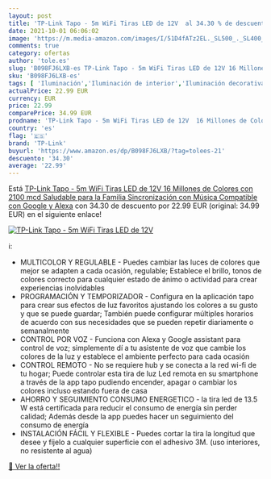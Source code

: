 ```yaml
---
layout: post
title: 'TP-Link Tapo - 5m WiFi Tiras LED de 12V  al 34.30 % de descuento'
date: 2021-10-01 06:06:02
image: 'https://m.media-amazon.com/images/I/51D4fATz2EL._SL500_._SL400_.jpg'
comments: true
category: ofertas
author: 'tole.es'
slug: 'B098FJ6LXB-es TP-Link Tapo - 5m WiFi Tiras LED de 12V 16 Millones de...'
sku: 'B098FJ6LXB-es'
tags: [ 'Iluminación','Iluminación de interior','Iluminación decorativa y para usos específicos de interior','Tiras LED de interior','alexa','tp-link', ]
actualPrice: 22.99 EUR
currency: EUR
price: 22.99
comparePrice: 34.99 EUR
prodname: 'TP-Link Tapo - 5m WiFi Tiras LED de 12V  16 Millones de Colores con 2100 mcd  Saludable para la Familia  Sincronización con Música  Compatible con Google y Alexa'
country: 'es'
flag: '🇪🇸'
brand: 'TP-Link'
buyurl: 'https://www.amazon.es/dp/B098FJ6LXB/?tag=tolees-21'
descuento: '34.30'
average: '22.99'
---
```


Está [TP-Link Tapo - 5m WiFi Tiras LED de 12V  16 Millones de Colores con 2100 mcd  Saludable para la Familia  Sincronización con Música  Compatible con Google y Alexa](https://www.amazon.es/dp/B098FJ6LXB/?tag=tolees-21) con 34.30 de descuento por 22.99 EUR (original: 34.99 EUR) en el siguiente enlace!

[![TP-Link Tapo - 5m WiFi Tiras LED de 12V ](https://m.media-amazon.com/images/I/51D4fATz2EL._SL500_._SL400_.jpg)](https://www.amazon.es/dp/B098FJ6LXB/?tag=tolees-21)

ℹ️:

- MULTICOLOR Y REGULABLE - Puedes cambiar las luces de colores que mejor se adapten a cada ocasión, regulable; Establece el brillo, tonos de colores correcto para cualquier estado de ánimo o actividad para crear experiencias inolvidables
- PROGRAMACIÓN Y TEMPORIZADOR - Configura en la aplicación tapo para crear sus efectos de luz favoritos ajustando los colores a su gusto y que se puede guardar; También puede configurar múltiples horarios de acuerdo con sus necesidades que se pueden repetir diariamente o semanalmente
- CONTROL POR VOZ - Funciona con Alexa y Google assistant para control de voz; simplemente dí a tu asistente de voz que cambie los colores de la luz y establece el ambiente perfecto para cada ocasión
- CONTROL REMOTO - No se requiere hub y se conecta a la red wi-fi de tu hogar; Puede controlar esta tira de luz Led remota en su smartphone a través de la app tapo pudiendo encender, apagar o cambiar los colores incluso estando fuera de casa
- AHORRO Y SEGUIMIENTO CONSUMO ENERGETICO - la tira led de 13.5 W está certificada para reducir el consumo de energía sin perder calidad; Además desde la app puedes hacer un seguimiento del consumo de energía
- INSTALACIÓN FÁCIL Y FLEXIBLE - Puedes cortar la tira la longitud que desee y fíjelo a cualquier superficie con el adhesivo 3M. (uso interiores, no resistente al agua)

[🛒 Ver la oferta!!](https://www.amazon.es/dp/B098FJ6LXB/?tag=tolees-21)

